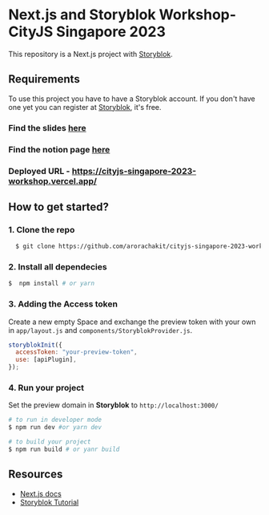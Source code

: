 # Next.js and Storyblok Workshop- CityJS Singapore 2023

This repository is a Next.js project with [Storyblok](https://www.storyblok.com). 
## Requirements

To use this project you have to have a Storyblok account. If you don't have one yet you can register at [Storyblok](https://www.storyblok.com), it's free.

### Find the slides [here](https://docs.google.com/presentation/d/1UATi12wdWPyv65ZRZ8-nFv4sww1_J2wUs8Q9co3PKdw/edit?usp=sharing)
### Find the notion page [here](https://storyblok.notion.site/CityJS-Singapore-Go-Headless-with-Next-js-13-and-Storyblok-02772a0023ca4328b513c7e943216b3d)

### Deployed URL - https://cityjs-singapore-2023-workshop.vercel.app/


## How to get started?

### 1. Clone the repo

```sh
  $ git clone https://github.com/arorachakit/cityjs-singapore-2023-workshop.git
```

### 2. Install all dependecies 
```sh
$  npm install # or yarn
```

### 3. Adding the Access token
Create a new empty Space and exchange the preview token with your own in ```app/layout.js``` and ```components/StoryblokProvider.js```.

```js
storyblokInit({
  accessToken: "your-preview-token",
  use: [apiPlugin],
});
```

### 4. Run your project
Set the preview domain in <strong>Storyblok</strong> to `http://localhost:3000/`

```sh
# to run in developer mode
$ npm run dev #or yarn dev
```

```sh
# to build your project
$ npm run build # or yanr build
```



## Resources

- [Next.js docs](https://nextjs.org/docs/#setup)
- [Storyblok Tutorial](https://www.storyblok.com/tp/add-a-headless-cms-to-next-js-13-in-5-minutes)